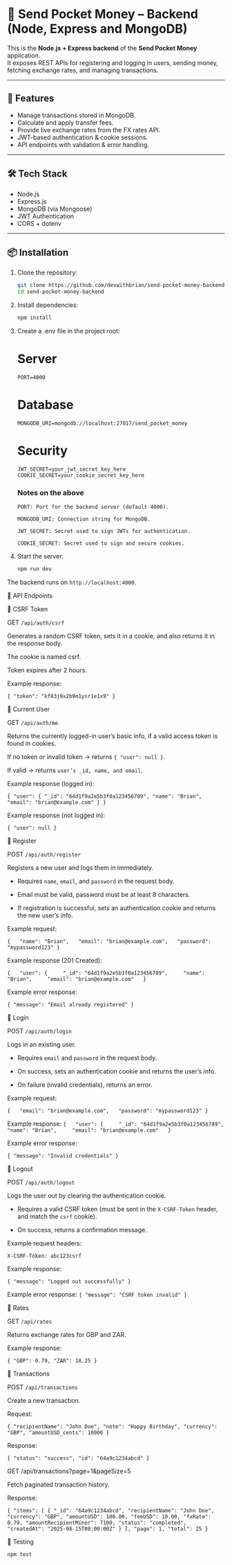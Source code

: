 # 💸 Send Pocket Money – Backend (Node, Express and MongoDB)

This is the **Node.js + Express backend** of the **Send Pocket Money** application.  
It exposes REST APIs for registering and logging in users, sending money, fetching exchange rates, and managing transactions.

---

## 🚀 Features
- Manage transactions stored in MongoDB.
- Calculate and apply transfer fees.
- Provide live exchange rates from the FX rates API.
- JWT-based authentication & cookie sessions.
- API endpoints with validation & error handling.

---

## 🛠️ Tech Stack
- Node.js
- Express.js
- MongoDB (via Mongoose)
- JWT Authentication
- CORS + dotenv

---

## 📦 Installation

1. Clone the repository:
   ```bash
   git clone https://github.com/devwithbrian/send-pocket-money-backend.git
   cd send-pocket-money-backend
2. Install dependencies:
   ```bash
   npm install
3. Create a .env file in the project root:
   # Server
   `PORT=4000`
   
   # Database
    `MONGODB_URI=mongodb://localhost:27017/send_pocket_money`
    
   # Security
   `JWT_SECRET=your_jwt_secret_key_here
   COOKIE_SECRET=your_cookie_secret_key_here`

   ### Notes on the above
   `PORT: Port for the backend server (default 4000).`

   `MONGODB_URI: Connection string for MongoDB.`

   `JWT_SECRET: Secret used to sign JWTs for authentication.`

   `COOKIE_SECRET: Secret used to sign and secure cookies.`
4. Start the server:
   ```bash
   npm run dev 

The backend runs on `http://localhost:4000`.

📂 API Endpoints

🔹 CSRF Token

GET `/api/auth/csrf`

Generates a random CSRF token, sets it in a cookie, and also returns it in the response body.

The cookie is named csrf.

Token expires after 2 hours.


Example response:

`{
  "token": "kf83j9x2b9m1ysr1e1x9"
}`

🔹 Current User

GET `/api/auth/me`

Returns the currently logged-in user’s basic info, if a valid access token is found in cookies.

If no token or invalid token → returns `{ "user": null }`.

If valid → returns `user’s _id, name, and email`.


Example response (logged in):

`{
  "user": {
    "_id": "64d1f9a2e5b3f0a123456789",
    "name": "Brian",
    "email": "brian@example.com"
  }
}`

Example response (not logged in):

`{
  "user": null
}`

🔹 Register

POST `/api/auth/register` 

Registers a new user and logs them in immediately.
 
 
- Requires `name`, `email`, and `password` in the request body.
 
- Email must be valid, password must be at least 8 characters.
 
- If registration is successful, sets an authentication cookie and returns the new user’s info.
 

 
Example request:

 `{   "name": "Brian",   "email": "brian@example.com",   "password": "mypassword123" }` 

Example response (201 Created):

 `{   "user": {     "_id": "64d1f9a2e5b3f0a123456789",     "name": "Brian",     "email": "brian@example.com"   }` 

Example error response:

 `{ "message": "Email already registered" }` 
 
🔹 Login 

POST `/api/auth/login` 

Logs in an existing user.
 
 
- Requires `email` and `password` in the request body.
 
- On success, sets an authentication cookie and returns the user’s info.
 
- On failure (invalid credentials), returns an error.
 

 
Example request:

 `{   "email": "brian@example.com",   "password": "mypassword123" }` 

Example response:
 `{   "user": {     "_id": "64d1f9a2e5b3f0a123456789",     "name": "Brian",     "email": "brian@example.com"   }` 

Example error response:

 `{ "message": "Invalid credentials" }`  

🔹 Logout

POST `/api/auth/logout` 

Logs the user out by clearing the authentication cookie.
 
 
- Requires a valid CSRF token (must be sent in the `X-CSRF-Token` header, and match the `csrf` cookie).
 
- On success, returns a confirmation message.
 

 
Example request headers:

 `X-CSRF-Token: abc123csrf ` 

Example response:

 `{ "message": "Logged out successfully" }` 

Example error response:
 `{ "message": "CSRF token invalid" }` 

🔹 Rates

GET `/api/rates`

Returns exchange rates for GBP and ZAR.

Example response:

`{
  "GBP": 0.79,
  "ZAR": 18.25
}`

🔹 Transactions

POST `/api/transactions`

Create a new transaction.

Request:

`{
  "recipientName": "John Doe",
  "note": "Happy Birthday",
  "currency": "GBP",
  "amountUSD_cents": 10000
}`

Response: 

`{
  "status": "success",
  "id": "64a9c1234abcd"
}`

GET /api/transactions?page=1&pageSize=5

Fetch paginated transaction history.

Response:

`{
  "items": [
    {
      "_id": "64a9c1234abcd",
      "recipientName": "John Doe",
      "currency": "GBP",
      "amountUSD": 100.00,
      "feeUSD": 10.00,
      "fxRate": 0.79,
      "amountRecipientMinor": 7100,
      "status": "completed",
      "createdAt": "2025-08-15T08:00:00Z"
    }
  ],
  "page": 1,
  "total": 25
}`

🧪 Testing
```bash
npm test

